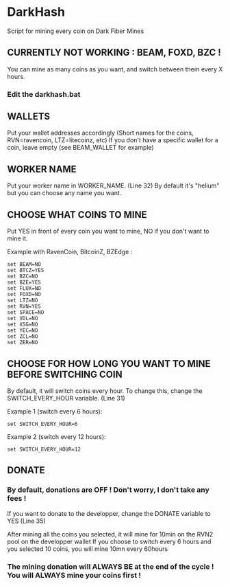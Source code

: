 # DarkHash
Script for mining every coin on Dark Fiber Mines

## CURRENTLY NOT WORKING : BEAM, FOXD, BZC !

You can mine as many coins as you want, and switch between them every X hours.

### Edit the darkhash.bat

## WALLETS 
Put your wallet addresses accordingly (Short names for the coins, RVN=ravencoin, LTZ=litecoinz, etc)
If you don't have a specific wallet for a coin, leave empty (see BEAM_WALLET for example)


## WORKER NAME 
Put your worker name in WORKER_NAME. (Line 32)
By default it's "helium" but you can choose any name you want.


## CHOOSE WHAT COINS TO MINE
Put YES in front of every coin you want to mine, NO if you don't want to mine it.

Example with RavenCoin, BitcoinZ, BZEdge :
	
	set BEAM=NO
	set BTCZ=YES
	set BZC=NO
	set BZE=YES
	set FLUX=NO
	set FOXD=NO
	set LTZ=NO
	set RVN=YES
	set SPACE=NO
	set VDL=NO
	set XSG=NO
	set YEC=NO
	set ZCL=NO
	set ZER=NO


## CHOOSE FOR HOW LONG YOU WANT TO MINE BEFORE SWITCHING COIN

By default, it will switch coins every hour.
To change this, change the SWITCH_EVERY_HOUR variable. (Line 31)

Example 1 (switch every 6 hours):
	
	set SWITCH_EVERY_HOUR=6
	
Example 2 (switch every 12 hours):

	set SWITCH_EVERY_HOUR=12


## DONATE
### By default, donations are OFF ! Don't worry, I don't take any fees !
If you want to donate to the developper, change the DONATE variable to YES (Line 35)

After mining all the coins you selected, it will mine for 10min on the RVN2 pool on the developper wallet
If you choose to switch every 6 hours and you selected 10 coins, you will mine 10mn every 60hours
### The mining donation will ALWAYS BE at the end of the cycle ! You will ALWAYS mine your coins first !
